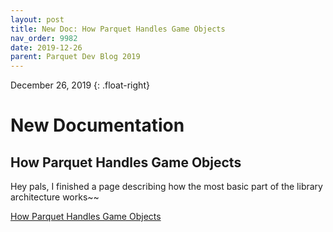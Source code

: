 ```yaml
---
layout: post
title: New Doc: How Parquet Handles Game Objects
nav_order: 9982
date: 2019-12-26
parent: Parquet Dev Blog 2019
---
```

December 26, 2019
{: .float-right}

# New Documentation

## How Parquet Handles Game Objects

Hey pals, I finished a page describing how the most basic part of the library architecture works~~

[How Parquet Handles Game Objects](https://github.com/mxashlynn/Parquet/blob/main/Documentation/2-How_Parquet_Handles_Game_Objects.md)

